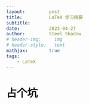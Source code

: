```yaml
---
layout:         post
title:          LaTeX 学习摘要
subtitle:
date:           2023-04-27
author:         Steel Shadow
# header-img:     img
# header-style:   text
mathjax:        true
tags:
    - LaTeX
---
```

# 占个坑